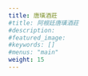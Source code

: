```yaml
---
title: 唐璜酒莊
#title: 阿根廷唐璜酒莊
#description: 
#featured_image: 
#keywords: []
#menus: "main"
weight: 15
---
```


